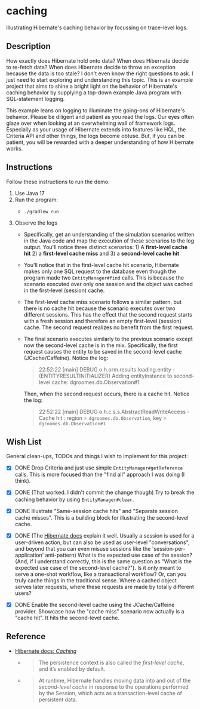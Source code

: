 # caching

Illustrating Hibernate's caching behavior by focussing on trace-level logs.


## Description

How exactly does Hibernate hold onto data? When does Hibernate decide to re-fetch data? When does Hibernate decide to
throw an exception because the data is too stale? I don't even know the right questions to ask. I just need to start
exploring and understanding this topic. This is an example project that aims to shine a bright light on the behavior
of Hibernate's caching behavior by supplying a top-down example Java program with SQL-statement logging.

This example leans on logging to illuminate the going-ons of Hibernate's behavior. Please be diligent and patient as
you read the logs. Our eyes often glaze over when looking at an overwhelming wall of framework logs. Especially as your
usage of Hibernate extends into features like HQL, the Criteria API and other things, the logs become obtuse. But, if
you can be patient, you will be rewarded with a deeper understanding of how Hibernate works.


## Instructions

Follow these instructions to run the demo:

1. Use Java 17
2. Run the program:
   * ```shell
     ./gradlew run
     ```
3. Observe the logs
   * Specifically, get an understanding of the simulation scenarios written in the Java code and map the execution of
     these scenarios to the log output. You'll notice three distinct scenarios: 1) A **first-level cache hit** 2) a **first-level cache miss** and 3) a **second-level cache hit** 
   * You'll notice that in the first-level cache hit scenario, Hibernate makes only one SQL request to the database even
     though the program made two `EntityManager#find` calls. This is because the scenario executed over only one session
     and the object was cached in the first-level (session) cache.
   * The first-level cache miss scenario follows a similar pattern, but there is no cache hit because the scenario executes
     over two different sessions. This has the effect that the second request starts with a fresh session and therefore
     an empty first-level (session) cache. The second request realizes no benefit from the first request.
   * The final scenario executes similarly to the previous scenario except now the second-level cache is in the mix.
     Specifically, the first request causes the entity to be saved in the second-level cache (JCache/Caffeine). Notice
     the log:
     > 22:52:22 [main] DEBUG o.h.orm.results.loading.entity - (ENTITYRESULTINITIALIZER) Adding entityInstance to second-level cache: dgroomes.db.Observation#1
     
     Then, when the second request occurs, there is a cache hit. Notice the log:
     > 22:52:22 [main] DEBUG o.h.c.s.s.AbstractReadWriteAccess - Cache hit : region = `dgroomes.db.Observation`, key = `dgroomes.db.Observation#1`


## Wish List

General clean-ups, TODOs and things I wish to implement for this project:

* [x] DONE Drop Criteria and just use simple `EntityManager#getReference` calls. This is more focused than the "find all"
  approach I was doing (I think).
* [x] DONE (That worked. I didn't commit the change though) Try to break the caching behavior by using `EntityManager#clear`.
* [x] DONE Illustrate "Same-session cache hits" and "Separate session cache misses". This is a building block for
  illustrating the second-level cache.
* [x] DONE (The [Hibernate docs](https://docs.jboss.org/hibernate/orm/6.1/userguide/html_single/Hibernate_User_Guide.html#architecture-current-session) explain it well. Usually a session is used for a user-driven action, but can also be used as user-level "conversations", and beyond that you can even misuse sessions like the 'session-per-application' anti-pattern) What is the expected use case of the session? (And, if I understand correctly, this is the same question as "What
  is the expected use case of the second-level cache?"). Is it only meant to serve a one-shot workflow, like a transactional
  workflow? Or, can you truly cache things in the traditional sense. Where a cached object serves later requests, where
  these requests are made by totally different users?
* [x] DONE Enable the second-level cache using the JCache/Caffeine provider. Showcase how the "cache miss" scenario now
  actually is a "cache hit". It hits the second-level cache.


## Reference

* [Hibernate docs: *Caching*](https://docs.jboss.org/hibernate/orm/6.1/userguide/html_single/Hibernate_User_Guide.html#caching)
  * > The persistence context is also called the *first-level cache*, and it’s enabled by default.
  * > At runtime, Hibernate handles moving data into and out of the *second-level cache* in response to the operations performed by the Session, which acts as a transaction-level cache of persistent data.
